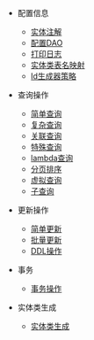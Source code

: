 - 配置信息

  - [实体注解](zh-cn/config/annotation.md)
  - [配置DAO](zh-cn/config/configuration.md)
  - [打印日志](zh-cn/config/log.md)
  - [实体类表名映射](zh-cn/config/mapping.md)
  - [Id生成器策略](zh-cn/config/idStrategy.md)
  
- 查询操作

  - [简单查询](zh-cn/select/simple.md)
  - [复杂查询](zh-cn/select/complex.md)
  - [关联查询](zh-cn/select/joinTable.md)
  - [特殊查询](zh-cn/select/special.md)
  - [lambda查询](zh-cn/select/lambda.md)
  - [分页排序](zh-cn/select/page.md)
  - [虚拟查询](zh-cn/select/virtual.md)
  - [子查询](zh-cn/select/subquery.md)

- 更新操作

  - [简单更新](zh-cn/operate/simple.md)
  - [批量更新](zh-cn/operate/batch.md)
  - [DDL操作](zh-cn/operate/ddl.md)
  
- 事务

  - [事务操作](zh-cn/transaction/transaction.md)

- 实体类生成

  - [实体类生成](zh-cn/generate/generateEntity.md)